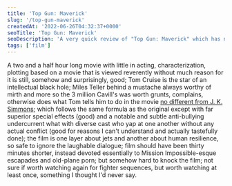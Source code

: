 ```yaml
---
title: 'Top Gun: Maverick'
slug: '/top-gun-maverick'
createdAt: '2022-06-26T04:32:37+0000'
seoTitle: 'Top Gun: Maverick'
seoDescription: 'A very quick review of "Top Gun: Maverick" which has no right being as good as it is.'
tags: ['film']
---
```


A two and a half hour long movie with little in acting, characterization, plotting based on a movie that is viewed reverently without much reason for it is still, somehow and surprisingly, good; Tom Cruise is the star of an intellectual black hole; Miles Teller behind a mustache always worthy of mirth and more so the 3 million Cavill's was worth grunts, complains, otherwise does what Tom tells him to do in the movie <a href="/whiplash-film" target="_blank" rel="noopener noreferrer">no different from J. K. Simmons</a>; which follows the same formula as the original except with far superior special effects (good) and a notable and subtle anti-bullying undercurrent what with diverse cast who yap at one another without any actual conflict (good for reasons I can't understand and actually tastefully done); the film is one layer about jets and another about human resilience, so safe to ignore the laughable dialogue; film should have been thirty minutes shorter, instead devoted essentially to Mission Impossible-esque escapades and old-plane porn; but somehow hard to knock the film; not sure if worth watching again for fighter sequences, but worth watching at least once, something I thought I'd never say.
